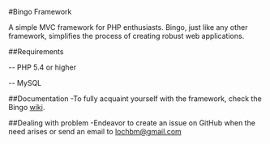 #Bingo Framework
 
 A simple MVC framework for PHP enthusiasts. Bingo, just like any other framework, simplifies the process of creating robust web applications.
 
 ##Requirements
 
 -- PHP 5.4 or higher
 
 -- MySQL 

 ##Documentation
 -To fully acquaint yourself with the framework, check the Bingo [wiki](https://github.com/ace411/Bingo-Framework/wiki).
 
 ##Dealing with problem
 -Endeavor to create an issue on GitHub when the need arises or send an email to lochbm@gmail.com
 
